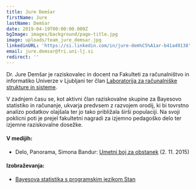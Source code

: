 ```yaml
---
title: Jure Demšar
firstName: Jure
lastName: Demšar
date: 2019-04-19T00:00:00.000Z
bgImage: images/background/page-title.jpg
image: uploads/team_jure_demsar.jpg
linkedinURL: 'https://si.linkedin.com/in/jure-dem%C5%A1ar-b41a49138'
email: jure.demsar@fri.uni-lj.si
redirect: ''
---
```

Dr. Jure Demšar je raziskovalec in docent na Fakulteti za računalništvo in informatiko Univerze v Ljubljani ter član [Laboratorija za računalniške strukture in sisteme](https://www.fri.uni-lj.si/sl/laboratorij/lrss).

V zadnjem času se, kot aktivni član raziskovalne skupine za Bayesovo statistiko in računanje, ukvarja predvsem z razvojem orodij, ki bi tovrstno analizo podatkov olajšala ter jo tako približala širši populaciji. Na svoji poklicni poti je prejel fakultetni nagradi za izjemno pedagoško delo ter izjemne raziskovalne dosežke.

#### V medijih:

* Delo, Panorama, Simona Bandur: [Umetni boj za obstanek](https://www.delo.si/prosti-cas/potovanja/umetni-boj-za-obstanek.html) (2. 11. 2015)

#### Izobraževanja:

* [Bayesova statistika s programskim jezikom Stan
  ](https://akademijafri.si/izobrazevanja/za-podjetja/statisticno_modeliranje_z_bayesovimi_mrezami/)

